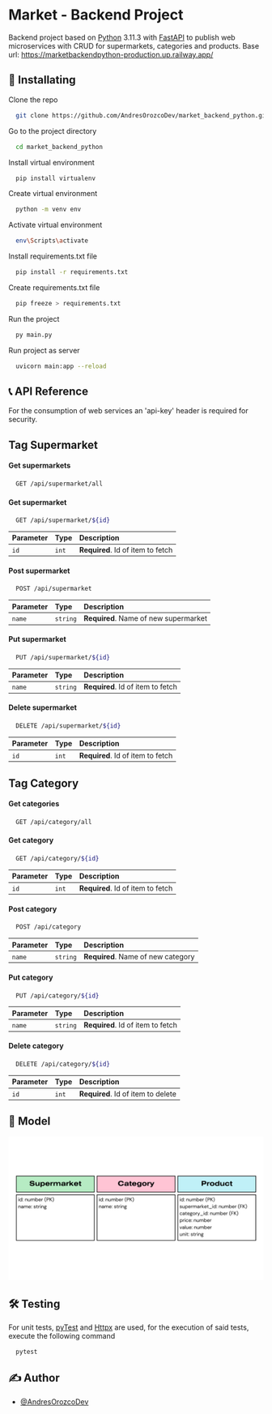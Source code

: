 
# Market - Backend Project

Backend project based on [Python](https://www.python.org/) 3.11.3 with [FastAPI](https://fastapi.tiangolo.com/) to publish web microservices with CRUD for supermarkets, categories and products. Base url: https://marketbackendpython-production.up.railway.app/


## 🧰 Installating

Clone the repo
```bash
  git clone https://github.com/AndresOrozcoDev/market_backend_python.git
```

Go to the project directory
```bash
  cd market_backend_python
```

Install virtual environment
```bash
  pip install virtualenv
```

Create virtual environment
```bash
  python -m venv env
```

Activate virtual environment
```bash
  env\Scripts\activate
```

Install requirements.txt file
```bash
  pip install -r requirements.txt
```

Create requirements.txt file
```bash
  pip freeze > requirements.txt
```

Run the project
```bash
  py main.py
```

Run project as server
```bash
  uvicorn main:app --reload
```


## 📞 API Reference

For the consumption of web services an 'api-key' header is required for security.

## Tag Supermarket

#### Get supermarkets

```bash
  GET /api/supermarket/all
```

#### Get supermarket

```bash
  GET /api/supermarket/${id}
```

| Parameter | Type     | Description                       |
| :-------- | :------- | :-------------------------------- |
| `id`      | `int` | **Required**. Id of item to fetch |

#### Post supermarket

```bash
  POST /api/supermarket
```

| Parameter | Type     | Description                       |
| :-------- | :------- | :-------------------------------- |
| `name`      | `string` | **Required**. Name of new supermarket |

#### Put supermarket

```bash
  PUT /api/supermarket/${id}
```

| Parameter | Type     | Description                       |
| :-------- | :------- | :-------------------------------- |
| `name`      | `string` | **Required**. Id of item to fetch |

#### Delete supermarket

```bash
  DELETE /api/supermarket/${id}
```

| Parameter | Type     | Description                       |
| :-------- | :------- | :-------------------------------- |
| `id`      | `int` | **Required**. Id of item to fetch |


## Tag Category

#### Get categories

```bash
  GET /api/category/all
```

#### Get category

```bash
  GET /api/category/${id}
```

| Parameter | Type     | Description                       |
| :-------- | :------- | :-------------------------------- |
| `id`      | `int` | **Required**. Id of item to fetch |

#### Post category

```bash
  POST /api/category
```

| Parameter | Type     | Description                       |
| :-------- | :------- | :-------------------------------- |
| `name`      | `string` | **Required**. Name of new category |

#### Put category

```bash
  PUT /api/category/${id}
```

| Parameter | Type     | Description                       |
| :-------- | :------- | :-------------------------------- |
| `name`      | `string` | **Required**. Id of item to fetch |

#### Delete category

```bash
  DELETE /api/category/${id}
```

| Parameter | Type     | Description                       |
| :-------- | :------- | :-------------------------------- |
| `id`      | `int` | **Required**. Id of item to delete |


## 📌 Model

![Modelo Entidad Relacion](./app/templates/sources/modeloEntidadRelacion.png)


## 🛠️ Testing

For unit tests, [pyTest](https://docs.pytest.org/en/7.3.x/) and [Httpx](https://www.python-httpx.org/) are used, for the execution of said tests, execute the following command

```bash
  pytest
```


## ✍️ Author

- [@AndresOrozcoDev](https://github.com/AndresOrozcoDev)
